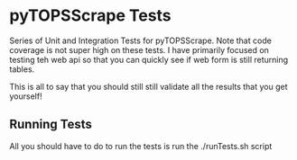 # pyTOPSScrape Tests

Series of Unit and Integration Tests for pyTOPSScrape. Note that code coverage
is not super high on these tests. I have primarily focused on testing teh web
api so that you can quickly see if web form is still returning tables.

This is all to say that you should still still validate all the results that you
get yourself!


## Running Tests
All you should have to do to run the tests is run the ./runTests.sh script
